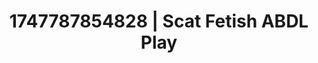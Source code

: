 ---
categories:
- Bedroom eyes
- Fantasy kink
- Slow undress
- NSFW role reversal
- Closeness kink
image: /assets/images/1747787854828.jpg
layout: post
seo:
  description: Featured content with high-quality ABDL Play, Scat Fetish. HD images
    available.
  keywords: ABDL Play, Scat Fetish
  og_image: /assets/images/1747787854828.jpg
  schema_type: VisualArtwork
tags:
- '#1747787854828'
- ABDL Play
- Scat Fetish
title: 1747787854828 | Scat Fetish ABDL Play
---